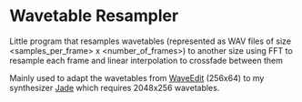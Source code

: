 # Wavetable Resampler

Little program that resamples wavetables (represented as WAV files of size <samples_per_frame> x <number_of_frames>) to another size using FFT to resample each frame and linear interpolation to crossfade between them

Mainly used to adapt the wavetables from [WaveEdit](https://waveeditonline.com/) (256x64) to my synthesizer [Jade](https://github.com/AquaEBM/Jade) which requires 2048x256 wavetables.
